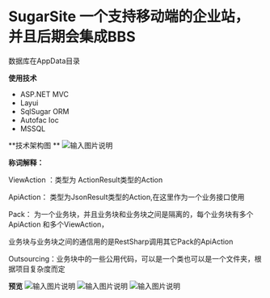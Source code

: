 # SugarSite 一个支持移动端的企业站，并且后期会集成BBS

数据库在AppData目录


 **使用技术** 

* ASP.NET MVC
* Layui
* SqlSugar ORM
* Autofac Ioc
* MSSQL


 **技术架构图 ** 
![输入图片说明](http://images2015.cnblogs.com/blog/746906/201611/746906-20161127171647159-1573188157.jpg "在这里输入图片标题")

 **称词解释：** 

ViewAction ：类型为 ActionResult类型的Action

ApiAction： 类型为JsonResult类型的Action,在这里作为一个业务接口使用

Pack： 为一个业务块，并且业务块和业务块之间是隔离的，每个业务块有多个 ApiAction 和多个ViewAction，

业务块与业务块之间的通信用的是RestSharp调用其它Pack的ApiAction

Outsourcing：业务块中的一些公用代码，可以是一个类也可以是一个文件夹，根据项目复杂度而定


 **预览** 
![输入图片说明](http://images2015.cnblogs.com/blog/746906/201611/746906-20161127145943346-2072177595.png "在这里输入图片标题")
![输入图片说明](http://images2015.cnblogs.com/blog/746906/201611/746906-20161127145959081-767321629.png "在这里输入图片标题")
![输入图片说明](http://images2015.cnblogs.com/blog/746906/201611/746906-20161127150627565-1277564790.jpg "在这里输入图片标题")

 